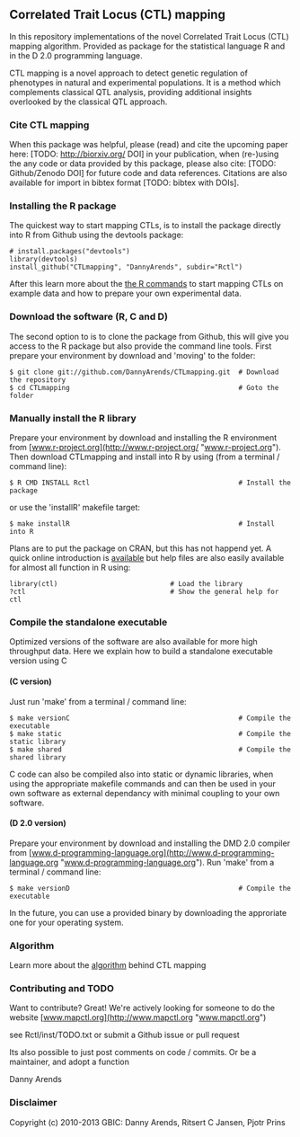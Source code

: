 ## Correlated Trait Locus (CTL) mapping

In this repository implementations of the novel Correlated Trait Locus (CTL) 
mapping algorithm. Provided as package for the statistical language R and in 
the D 2.0 programming language.

CTL mapping is a novel approach to detect genetic regulation of phenotypes in 
natural and experimental populations. It is a method which complements classical 
QTL analysis, providing additional insights overlooked by the classical QTL 
approach.

### Cite CTL mapping

When this package was helpful, please (read) and cite the upcoming paper here: 
[TODO: http://biorxiv.org/ DOI] in your publication, when (re-)using the any 
code or data provided by this package, please also cite: [TODO: Github/Zenodo DOI] 
for future code and data references. Citations are also available for import in 
bibtex format [TODO: bibtex with DOIs].

### Installing the R package
The quickest way to start mapping CTLs, is to install the package directly into 
R from Github using the devtools package:

```
# install.packages("devtools")
library(devtools)
install_github("CTLmapping", "DannyArends", subdir="Rctl")
```

After this learn more about the [the R commands](https://github.com/DannyArends/CTLmapping/blob/master/learn%20CTL/STARTINGinR.md) to start mapping CTLs on example data and how to prepare your own experimental data.

### Download the software (R, C and D)

The second option to is to clone the package from Github, this will give you 
access to the R package but also provide the command line tools. First prepare 
your environment by download and 'moving' to the folder:

    $ git clone git://github.com/DannyArends/CTLmapping.git  # Download the repository
    $ cd CTLmapping                                          # Goto the folder

### Manually install the R library

Prepare your environment by download and installing the R environment from 
[www.r-project.org](http://www.r-project.org/ "www.r-project.org"). Then 
download CTLmapping and install into R by using (from a terminal / command 
line):

    $ R CMD INSTALL Rctl                                     # Install the package

or use the 'installR' makefile target:

    $ make installR                                          # Install into R

Plans are to put the package on CRAN, but this has not happend yet. A quick online 
introduction is [available](https://github.com/DannyArends/CTLmapping/blob/master/learn%20CTL/STARTINGinR.md) 
but help files are also easily available for almost all function in R using:

```
library(ctl)                            # Load the library
?ctl                                    # Show the general help for ctl
```

### Compile the standalone executable

Optimized versions of the software are also available for more high throughput data.
Here we explain how to build a standalone executable version using C

#### (C version)

Just run 'make' from a terminal / command line:

    $ make versionC                                          # Compile the executable
    $ make static                                            # Compile the static library
    $ make shared                                            # Compile the shared library

C code can also be compiled also into static or dynamic libraries, when using the 
appropriate makefile commands and can then be used in your own software as external 
dependancy with minimal coupling to your own software.

#### (D 2.0 version)

Prepare your environment by download and installing the DMD 2.0 compiler from 
[www.d-programming-language.org](http://www.d-programming-language.org 
"www.d-programming-language.org"). Run 'make' from a terminal / command line:

    $ make versionD                                          # Compile the executable

In the future, you can use a provided binary by downloading the approriate one for your 
operating system.

### Algorithm

Learn more about the [algorithm](https://github.com/DannyArends/CTLmapping/blob/master/learn%20CTL/ALGORITHM.md) 
behind CTL mapping

### Contributing and TODO

Want to contribute? Great! We're actively looking for someone to do the website 
[www.mapctl.org](http://www.mapctl.org "www.mapctl.org")

see Rctl/inst/TODO.txt or submit a Github issue or pull request

Its also possible to just post comments on code / commits.
Or be a maintainer, and adopt a function

Danny Arends

### Disclaimer

Copyright (c) 2010-2013 GBIC: Danny Arends, Ritsert C Jansen, Pjotr Prins


